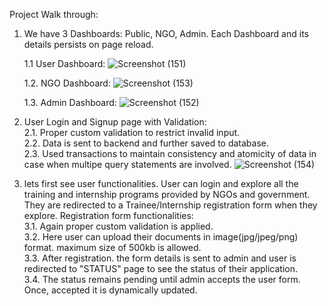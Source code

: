Project Walk through:

1. We have 3 Dashboards: Public, NGO, Admin. Each Dashboard and its details persists on page reload.


   
   1.1 User Dashboard:
   ![Screenshot (151)](https://github.com/rohan8789/capstone/assets/74501400/fc4c6e8f-e2b8-41d1-a084-cccd85ebb6a6)


  
   1.2. NGO Dashboard:
   ![Screenshot (153)](https://github.com/rohan8789/capstone/assets/74501400/b1f4d1d7-1e19-45b6-9892-da3dc652257f)


  
   1.3. Admin Dashboard:
   ![Screenshot (152)](https://github.com/rohan8789/capstone/assets/74501400/8a85b7bd-7632-41fb-8dad-157ad5f95a1c)

   



2. User Login and Signup page with Validation:  
   2.1. Proper custom validation to restrict invalid input.  
   2.2. Data is sent to backend and further saved to database.  
   2.3. Used transactions to maintain consistency and atomicity of data in case when multipe query statements are involved.
   ![Screenshot (154)](https://github.com/rohan8789/capstone/assets/74501400/744c38ce-f837-4bf9-9bde-da0be6b8aae5)
   




4. lets first see user functionalities. User can login and explore all the training and internship programs provided by NGOs and government. They are redirected to a Trainee/Internship registration form when they explore. Registration form functionalities:  
   3.1. Again proper custom validation is applied.  
   3.2. Here user can upload their documents in image(jpg/jpeg/png) format. maximum size of 500kb is allowed.  
   3.3. After registration. the form details is sent to admin and user is redirected to "STATUS" page to see the status of their application.  
   3.4. The status remains pending until admin accepts the user form. Once, accepted it is dynamically updated.  

